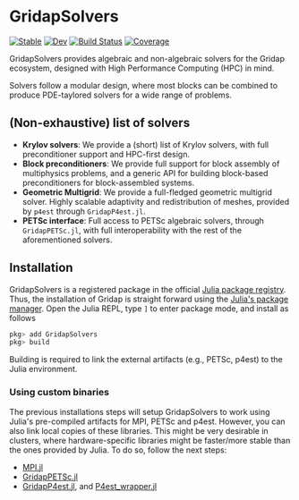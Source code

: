 # GridapSolvers

[![Stable](https://img.shields.io/badge/docs-stable-blue.svg)](https://gridap.github.io/GridapSolvers.jl/stable/)
[![Dev](https://img.shields.io/badge/docs-dev-blue.svg)](https://gridap.github.io/GridapSolvers.jl/dev/)
[![Build Status](https://github.com/gridap/GridapSolvers.jl/actions/workflows/CI.yml/badge.svg?branch=main)](https://github.com/gridap/GridapSolvers.jl/actions/workflows/CI.yml?query=branch%3Amain)
[![Coverage](https://codecov.io/gh/gridap/GridapSolvers.jl/branch/main/graph/badge.svg)](https://codecov.io/gh/gridap/GridapSolvers.jl)

GridapSolvers provides algebraic and non-algebraic solvers for the Gridap ecosystem, designed with High Performance Computing (HPC) in mind.

Solvers follow a modular design, where most blocks can be combined to produce PDE-taylored solvers for a wide range of problems.

## (Non-exhaustive) list of solvers

- **Krylov solvers**: We provide a (short) list of Krylov solvers, with full preconditioner support and HPC-first design.
- **Block preconditioners**: We provide full support for block assembly of multiphysics problems, and a generic API for building block-based preconditioners for block-assembled systems.
- **Geometric Multigrid**: We provide a full-fledged geometric multigrid solver. Highly scalable adaptivity and redistribution of meshes, provided by `p4est` through `GridapP4est.jl`.
- **PETSc interface**: Full access to PETSc algebraic solvers, through `GridapPETSc.jl`, with full interoperability with the rest of the aforementioned solvers.

## Installation

GridapSolvers is a registered package in the official [Julia package registry](https://github.com/JuliaRegistries/General).  Thus, the installation of Gridap is straight forward using the [Julia's package manager](https://julialang.github.io/Pkg.jl/v1/). Open the Julia REPL, type `]` to enter package mode, and install as follows

```julia
pkg> add GridapSolvers
pkg> build
```

Building is required to link the external artifacts (e.g., PETSc, p4est) to the Julia environment.

### Using custom binaries

The previous installations steps will setup GridapSolvers to work using Julia's pre-compiled artifacts for MPI, PETSc and p4est. However, you can also link local copies of these libraries. This might be very desirable in clusters, where hardware-specific libraries might be faster/more stable than the ones provided by Julia. To do so, follow the next steps:

- [MPI.jl](https://juliaparallel.org/MPI.jl/stable/configuration/)
- [GridapPETSc.jl](https://github.com/gridap/GridapPETSc.jl)
- [GridapP4est.jl](https://github.com/gridap/GridapP4est.jl), and [P4est_wrapper.jl](https://github.com/gridap/p4est_wrapper.jl)
